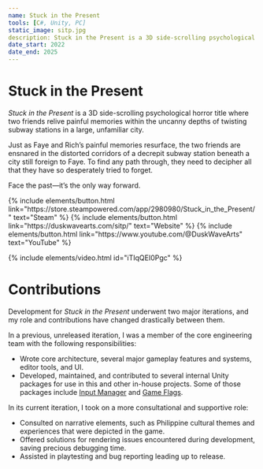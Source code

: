 ```yaml
---
name: Stuck in the Present
tools: [C#, Unity, PC]
static_image: sitp.jpg
description: Stuck in the Present is a 3D side-scrolling psychological horror title where two friends relive painful memories within the uncanny depths of twisting subway stations in a large, unfamiliar city.
date_start: 2022
date_end: 2025
---
```


# Stuck in the Present

_Stuck in the Present_ is a 3D side-scrolling psychological horror title where two friends relive painful memories within the uncanny depths of twisting subway stations in a large, unfamiliar city.

Just as Faye and Rich’s painful memories resurface, the two friends are ensnared in the distorted corridors of a decrepit subway station beneath a city still foreign to Faye. To find any path through, they need to decipher all that they have so desperately tried to forget.

Face the past—it’s the only way forward.

<p class="text-center">
{% include elements/button.html link="https://store.steampowered.com/app/2980980/Stuck_in_the_Present/" text="Steam" %}
{% include elements/button.html link="https://duskwavearts.com/sitp/" text="Website" %}
{% include elements/button.html link="https://www.youtube.com/@DuskWaveArts" text="YouTube" %}
</p>

{% include elements/video.html id="iTIqQEI0Pgc" %}

# Contributions
Development for _Stuck in the Present_ underwent two major iterations, and my role and contributions have changed drastically between them.

In a previous, unreleased iteration, I was a member of the core engineering team with the following responsibilities:
- Wrote core architecture, several major gameplay features and systems, editor tools, and UI.
- Developed, maintained, and contributed to several internal Unity packages for use in this and other in-house projects. Some of those packages include [Input Manager](https://github.com/duskwavearts-engineering/input-manager) and [Game Flags](https://github.com/duskwavearts-engineering/game-flags).

In its current iteration, I took on a more consultational and supportive role:
- Consulted on narrative elements, such as Philippine cultural themes and experiences that were depicted in the game. 
- Offered solutions for rendering issues encountered during development, saving precious debugging time.
- Assisted in playtesting and bug reporting leading up to release.